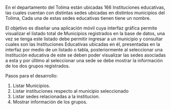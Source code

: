 En el departamento del Tolima están ubicadas 166 Instituciones educativas, las cuales cuentan
con distintas sedes ubicadas en distintos municipios del Tolima, Cada una de estas sedes
educativas tienen tiene un nombre.

El objetivo es diseñar una aplicación móvil cuya interfaz gráfica permite visualizar el listado total de
Municipios registrados en la base de datos, una vez se tenga este listado debe permitir ingresar a un
municipio y consultar cuales son las Instituciones Educativas ubicadas en él, presentadas en la interfaz
por medio de un listado o tabla, posteriormente al seleccionar una Institución educativa de este se
deben poder visualizar las sedes asociadas a esta y por último al seleccionar una sede se debe
mostrar la información de los dos grupos registrados.


Pasos para el desarrollo:

1. Listar Municipios.
2. Listar instituciones respecto al municipio seleccionado
3. Listar sedes relacionadas a la institucion.
4. Mostrar información de los grupos.